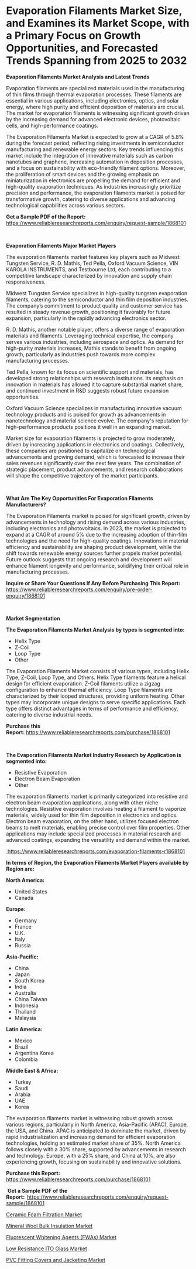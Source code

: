 <p><h1>Evaporation Filaments Market Size, and Examines its Market Scope, with a Primary Focus on Growth Opportunities, and Forecasted Trends Spanning from 2025 to 2032</h1></p><p><strong>Evaporation Filaments Market Analysis and Latest Trends</strong></p>
<p><p>Evaporation filaments are specialized materials used in the manufacturing of thin films through thermal evaporation processes. These filaments are essential in various applications, including electronics, optics, and solar energy, where high purity and efficient deposition of materials are crucial. The market for evaporation filaments is witnessing significant growth driven by the increasing demand for advanced electronic devices, photovoltaic cells, and high-performance coatings.</p><p>The Evaporation Filaments Market is expected to grow at a CAGR of 5.8% during the forecast period, reflecting rising investments in semiconductor manufacturing and renewable energy sectors. Key trends influencing this market include the integration of innovative materials such as carbon nanotubes and graphene, increasing automation in deposition processes, and a focus on sustainability with eco-friendly filament options. Moreover, the proliferation of smart devices and the growing emphasis on miniaturization in electronics are propelling the demand for efficient and high-quality evaporation techniques. As industries increasingly prioritize precision and performance, the evaporation filaments market is poised for transformative growth, catering to diverse applications and advancing technological capabilities across various sectors.</p></p>
<p><strong>Get a Sample PDF of the Report:&nbsp;</strong> <a href="https://www.reliableresearchreports.com/enquiry/request-sample/1868101?utm_campaign=121&utm_medium=2&utm_source=Github&utm_content=ia&utm_term=04022025&utm_id=evaporation-filaments">https://www.reliableresearchreports.com/enquiry/request-sample/1868101</a></p>
<p>&nbsp;</p>
<p><strong>Evaporation Filaments Major Market Players</strong></p>
<p><p>The evaporation filaments market features key players such as Midwest Tungsten Service, R. D. Mathis, Ted Pella, Oxford Vacuum Science, VIN KAROLA INSTRUMENTS, and Testbourne Ltd, each contributing to a competitive landscape characterized by innovation and supply chain responsiveness.</p><p>Midwest Tungsten Service specializes in high-quality tungsten evaporation filaments, catering to the semiconductor and thin film deposition industries. The company’s commitment to product quality and customer service has resulted in steady revenue growth, positioning it favorably for future expansion, particularly in the rapidly advancing electronics sector.</p><p>R. D. Mathis, another notable player, offers a diverse range of evaporation materials and filaments. Leveraging technical expertise, the company serves various industries, including aerospace and optics. As demand for high-purity materials increases, Mathis stands to benefit from ongoing growth, particularly as industries push towards more complex manufacturing processes.</p><p>Ted Pella, known for its focus on scientific support and materials, has developed strong relationships with research institutions. Its emphasis on innovation in materials has allowed it to capture substantial market share, and continued investment in R&D suggests robust future expansion opportunities.</p><p>Oxford Vacuum Science specializes in manufacturing innovative vacuum technology products and is poised for growth as advancements in nanotechnology and material science evolve. The company's reputation for high-performance products positions it well in an expanding market.</p><p>Market size for evaporation filaments is projected to grow moderately, driven by increasing applications in electronics and coatings. Collectively, these companies are positioned to capitalize on technological advancements and growing demand, which is forecasted to increase their sales revenues significantly over the next few years. The combination of strategic placement, product advancements, and research collaborations will shape the competitive trajectory of the market participants.</p></p>
<p>&nbsp;</p>
<p><strong>What Are The Key Opportunities For Evaporation Filaments Manufacturers?</strong></p>
<p><p>The Evaporation Filaments market is poised for significant growth, driven by advancements in technology and rising demand across various industries, including electronics and photovoltaics. In 2023, the market is projected to expand at a CAGR of around 5% due to the increasing adoption of thin-film technologies and the need for high-quality coatings. Innovations in material efficiency and sustainability are shaping product development, while the shift towards renewable energy sources further propels market potential. Future outlook suggests that ongoing research and development will enhance filament longevity and performance, solidifying their critical role in manufacturing processes.</p></p>
<p><strong>Inquire or Share Your Questions If Any Before Purchasing This Report:</strong> <a href="https://www.reliableresearchreports.com/enquiry/pre-order-enquiry/1868101?utm_campaign=121&utm_medium=2&utm_source=Github&utm_content=ia&utm_term=04022025&utm_id=evaporation-filaments">https://www.reliableresearchreports.com/enquiry/pre-order-enquiry/1868101</a></p>
<p>&nbsp;</p>
<p><strong>Market Segmentation</strong></p>
<p><strong>The Evaporation Filaments Market Analysis by types is segmented into:</strong></p>
<p><ul><li>Helix Type</li><li>Z-Coil</li><li>Loop Type</li><li>Other</li></ul></p>
<p><p>The Evaporation Filaments Market consists of various types, including Helix Type, Z-Coil, Loop Type, and Others. Helix Type filaments feature a helical design for efficient evaporation. Z-Coil filaments utilize a zigzag configuration to enhance thermal efficiency. Loop Type filaments are characterized by their looped structures, providing uniform heating. Other types may incorporate unique designs to serve specific applications. Each type offers distinct advantages in terms of performance and efficiency, catering to diverse industrial needs.</p></p>
<p><strong>Purchase this Report:&nbsp;</strong><a href="https://www.reliableresearchreports.com/purchase/1868101?utm_campaign=121&utm_medium=2&utm_source=Github&utm_content=ia&utm_term=04022025&utm_id=evaporation-filaments">https://www.reliableresearchreports.com/purchase/1868101</a></p>
<p>&nbsp;</p>
<p><strong>The Evaporation Filaments Market Industry Research by Application is segmented into:</strong></p>
<p><ul><li>Resistive Evaporation</li><li>Electron Beam Evaporation</li><li>Other</li></ul></p>
<p><p>The evaporation filaments market is primarily categorized into resistive and electron beam evaporation applications, along with other niche technologies. Resistive evaporation involves heating a filament to vaporize materials, widely used for thin film deposition in electronics and optics. Electron beam evaporation, on the other hand, utilizes focused electron beams to melt materials, enabling precise control over film properties. Other applications may include specialized processes in material research and advanced coatings, expanding the versatility and demand within the market.</p></p>
<p><a href="https://www.reliableresearchreports.com/evaporation-filaments-r1868101?utm_campaign=121&utm_medium=2&utm_source=Github&utm_content=ia&utm_term=04022025&utm_id=evaporation-filaments">&nbsp;https://www.reliableresearchreports.com/evaporation-filaments-r1868101</a></p>
<p><strong>In terms of Region, the Evaporation Filaments Market Players available by Region are:</strong></p>
<p>
    <p> <strong> North America: </strong>
        <ul>
            <li>United States</li>
            <li>Canada</li>
        </ul>
        </p> 
    <p> <strong> Europe: </strong>
        <ul>
            <li>Germany</li>
            <li>France</li>
            <li>U.K.</li>
            <li>Italy</li>
            <li>Russia</li>
        </ul>
        </p> 
    <p> <strong> Asia-Pacific: </strong>
        <ul>
            <li>China</li>
            <li>Japan</li>
            <li>South Korea</li>
            <li>India</li>
            <li>Australia</li>
            <li>China Taiwan</li>
            <li>Indonesia</li>
            <li>Thailand</li>
            <li>Malaysia</li>
        </ul>
        </p> 
    <p> <strong> Latin America: </strong>
        <ul>
            <li>Mexico</li>
            <li>Brazil</li>
            <li>Argentina Korea</li>
            <li>Colombia</li>
        </ul>
        </p> 
    <p> <strong> Middle East & Africa: </strong>
        <ul>
            <li>Turkey</li>
            <li>Saudi</li>
            <li>Arabia</li>
            <li>UAE</li>
            <li>Korea</li>
        </ul>
    </p>
    </p>
<p><p>The evaporation filaments market is witnessing robust growth across various regions, particularly in North America, Asia-Pacific (APAC), Europe, the USA, and China. APAC is anticipated to dominate the market, driven by rapid industrialization and increasing demand for efficient evaporation technologies, holding an estimated market share of 35%. North America follows closely with a 30% share, supported by advancements in research and technology. Europe, with a 25% share, and China at 10%, are also experiencing growth, focusing on sustainability and innovative solutions.</p></p>
<p><strong>Purchase this Report: </strong><a href="https://www.reliableresearchreports.com/purchase/1868101?utm_campaign=121&utm_medium=2&utm_source=Github&utm_content=ia&utm_term=04022025&utm_id=evaporation-filaments">https://www.reliableresearchreports.com/purchase/1868101</a></p>
<p>&nbsp;<strong>Get a Sample PDF of the Report:&nbsp;&nbsp;</strong><a href="https://www.reliableresearchreports.com/enquiry/request-sample/1868101?utm_campaign=121&utm_medium=2&utm_source=Github&utm_content=ia&utm_term=04022025&utm_id=evaporation-filaments">https://www.reliableresearchreports.com/enquiry/request-sample/1868101</a></p>
<p><strong></strong></p>
<p><p><a href="https://github.com/techerghalim/Market-Research-Report-List-1/blob/main/ceramic-foam-filtration-market.md?utm_campaign=121&utm_medium=2&utm_source=Github&utm_content=ia&utm_term=04022025&utm_id=evaporation-filaments">Ceramic Foam Filtration Market</a></p><p><a href="https://github.com/sholympia197070/Market-Research-Report-List-1/blob/main/mineral-wool-bulk-insulation-market.md?utm_campaign=121&utm_medium=2&utm_source=Github&utm_content=ia&utm_term=04022025&utm_id=evaporation-filaments">Mineral Wool Bulk Insulation Market</a></p><p><a href="https://github.com/philaphindo/Market-Research-Report-List-1/blob/main/fluorescent-whitening-agents-fwas-market.md?utm_campaign=121&utm_medium=2&utm_source=Github&utm_content=ia&utm_term=04022025&utm_id=evaporation-filaments">Fluorescent Whitening Agents (FWAs) Market</a></p><p><a href="https://github.com/aiexisaliwan/Market-Research-Report-List-1/blob/main/low-resistance-ito-glass-market.md?utm_campaign=121&utm_medium=2&utm_source=Github&utm_content=ia&utm_term=04022025&utm_id=evaporation-filaments">Low Resistance ITO Glass Market</a></p><p><a href="https://github.com/janraimondo83/Market-Research-Report-List-1/blob/main/pvc-fitting-covers-and-jacketing-market.md?utm_campaign=121&utm_medium=2&utm_source=Github&utm_content=ia&utm_term=04022025&utm_id=evaporation-filaments">PVC Fitting Covers and Jacketing Market</a></p></p>